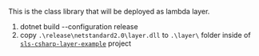 This is the class library that will be deployed as lambda layer.

1. dotnet build --configuration release
2. copy `.\release\netstandard2.0\layer.dll` to `.\layer\` folder inside of [`sls-csharp-layer-example`](https://github.com/bind-almir/sls-csharp-layer-example) project

